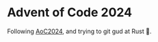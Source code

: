 # Advent of Code 2024

Following [AoC2024](https://adventofcode.com/2024), and trying to git gud at Rust :crab:.
